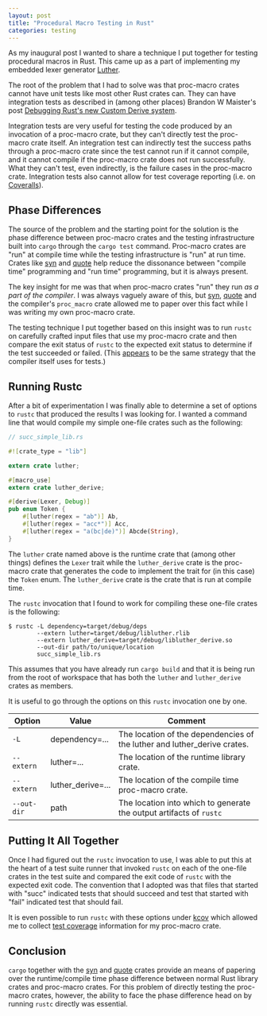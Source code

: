 ```yaml
---
layout: post
title: "Procedural Macro Testing in Rust"
categories: testing
---
```

As my inaugural post I wanted to share a technique I put together for testing
procedural macros in Rust. This came up as a part of implementing my embedded
lexer generator [Luther].

The root of the problem that I had to solve was that proc-macro crates cannot have
unit tests like most other Rust crates can. They can have integration tests as
described in (among other places) Brandon W Maister's post 
[Debugging Rust's new Custom Derive system].

Integration tests are very useful for testing the code produced by an invocation
of a proc-macro crate, but they can't directly test the proc-macro crate itself.
An integration test can indirectly test the success paths through a proc-macro
crate since the test cannot run if it cannot compile, and it cannot compile
if the proc-macro crate does not run successfully. What they can't test, even
indirectly, is the failure cases in the proc-macro crate. Integration tests also
cannot allow for test coverage reporting (i.e. on [Coveralls]).

[Coveralls]: https://coveralls.io/
[Debugging Rust's new Custom Derive system]: https://quodlibetor.github.io/posts/debugging-rusts-new-custom-derive-system/
[Luther]: https://crates.io/crates/luther

## Phase Differences
The source of the problem and the starting point for the solution is the phase
difference between proc-macro crates and the testing infrastructure built into
`cargo` through the `cargo test` command. Proc-macro crates are "run" at compile
time while the testing infrastructure is "run" at run time. Crates like [syn]
and [quote] help reduce the dissonance between "compile time" programming and
"run time" programming, but it is always present.

The key insight for me was that when proc-macro crates "run" they run _as a part
of the compiler_. I was always vaguely aware of this, but [syn], [quote] and the
compiler's `proc_macro` crate allowed me to paper over this fact while I was
writing my own proc-macro crate.

The testing technique I put together based on this insight was to run `rustc`
on carefully crafted input files that use my proc-macro crate and then compare
the exit status of `rustc` to the expected exit status to determine if the test
succeeded or failed. (This [appears][COMPILER_TESTS] to be the same strategy that 
the compiler itself uses for tests.)

[COMPILER_TESTS]: https://github.com/rust-lang/rust/blob/1.26.0/src/test/COMPILER_TESTS.md

## Running Rustc
After a bit of experimentation I was finally able to determine a set of options to `rustc`
that produced the results I was looking for. I wanted a command line that would compile my
simple one-file crates such as the following:

```rust
// succ_simple_lib.rs

#![crate_type = "lib"]

extern crate luther;

#[macro_use]
extern crate luther_derive;

#[derive(Lexer, Debug)]
pub enum Token {
    #[luther(regex = "ab")] Ab,
    #[luther(regex = "acc*")] Acc,
    #[luther(regex = "a(bc|de)")] Abcde(String),
}
```

The `luther` crate named above is the runtime crate that (among other things) 
defines the `Lexer` trait while the `luther_derive` crate is the proc-macro
crate that generates the code to implement the trait for (in this case) the
`Token` enum. The `luther_derive` crate is the crate that is run at compile time.

The `rustc` invocation that I found to work for compiling these one-file crates 
is the following:

```shell
$ rustc -L dependency=target/debug/deps
        --extern luther=target/debug/libluther.rlib 
        --extern luther_derive=target/debug/libluther_derive.so
        --out-dir path/to/unique/location
        succ_simple_lib.rs
```

This assumes that you have already run `cargo build` and that it is being run
from the root of workspace that has both the `luther` and `luther_derive` crates
as members.

It is useful to go through the options on this `rustc` invocation one by one.

| Option      | Value             | Comment                                                                  |
|-------------|-------------------|--------------------------------------------------------------------------|
| `-L`        | dependency=...    | The location of the dependencies of the luther and luther_derive crates. |
| `--extern`  | luther=...        | The location of the runtime library crate.                               |
| `--extern`  | luther_derive=... | The location of the compile time proc-macro crate.                       |
| `--out-dir` | path              | The location into which to generate the output artifacts of `rustc`      |

## Putting It All Together
Once I had figured out the `rustc` invocation to use, I was able to put this at
the heart of a test suite runner that invoked `rustc` on each of the one-file
crates in the test suite and compared the exit code of `rustc` with the expected
exit code. The convention that I adopted was that files that started with "succ"
indicated tests that should succeed and test that started with "fail" indicated
test that should fail.

It is even possible to run `rustc` with these options under [kcov] which 
allowed me to collect [test coverage][luther_derive_coverage] information for my
proc-macro crate.

[kcov]: http://simonkagstrom.github.io/kcov/index.html
[luther_derive_coverage]: https://coveralls.io/builds/17406967/source?filename=luther-derive/src/generate.rs

## Conclusion
`cargo` together with the [syn] and [quote] crates provide an means of papering
over the runtime/compile time phase difference between normal Rust library crates
and proc-macro crates. For this problem of directly testing the proc-macro crates,
however, the ability to face the phase difference head on by running `rustc`
directly was essential.

[syn]: https://crates.io/crates/syn
[quote]: https://crates.io/crates/quote
